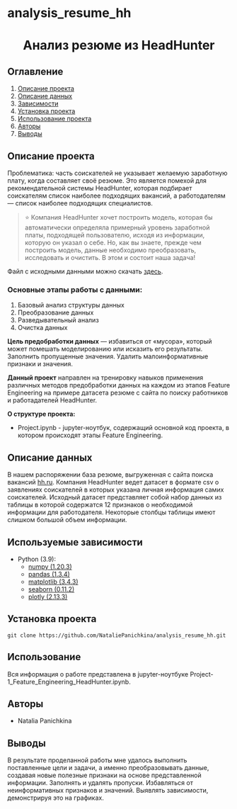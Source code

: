 # analysis_resume_hh

# <center> Анализ резюме из HeadHunter </center>
## Оглавление
1. [Описание проекта](#Описание-проекта)
2. [Описание данных](#Описание-данных)
3. [Зависимости](#Зависимости)
4. [Установка проекта](#Установка-проекта)
5. [Использование проекта](#Использование-проекта)
6. [Авторы](#Авторы)
7. [Выводы](#Выводы)

## Описание проекта
Проблематика: часть соискателей не указывает желаемую заработную плату, когда составляет своё резюме.
Это является помехой для рекомендательной системы HeadHunter, которая подбирает соискателям список наиболее подходящих вакансий, а работодателям — список наиболее подходящих специалистов.

> ⭐ Компания HeadHunter хочет построить модель, которая бы автоматически определяла примерный уровень заработной платы, подходящей пользователю, исходя из информации, которую он указал о себе. Но, как вы знаете, прежде чем построить модель, данные необходимо преобразовать, исследовать и очистить. В этом и состоит наша задача!

Файл с исходными данными можно скачать [здесь](https://drive.google.com/file/d/1Kb78mAWYKcYlellTGhIjPI-bCcKbGuTn/view).

### Основные этапы работы с данными:
1. Базовый анализ структуры данных
2. Преобразование данных
3. Разведывательный анализ
4. Очистка данных

**Цель предобработки данных** — избавиться от «мусора», который может помешать моделированию или исказить его результаты. Заполнить пропущенные значения. Удалить малоинформативные признаки и значения.

**Данный проект** направлен на тренировку навыков применения различных методов предобработки данных на каждом из этапов Feature Engineering на примере датасета резюме с сайта по поиску работников и работадателей HeadHunter.

**О структуре проекта:**
* Project.ipynb - jupyter-ноутбук, содержащий основной код проекта, в котором происходят этапы Feature Engineering.

## Описание данных
В нашем распоряжении база резюме, выгруженная с сайта поиска вакансий [hh.ru](https://nn.hh.ru/?ysclid=lcqtddl6ky405210179).
Компания HeadHunter ведет датасет в формате csv о заявлениях соискателей в которых указана личная информация самих соискателей. 
Исходный датасет представляет собой набор данных из таблицы в которой содержатся 12 признаков о необходимой информации для работодателя. Некоторые столбцы таблицы имеют слишком большой объем информации.

## Используемые зависимости
* Python (3.9):
    * [numpy (1.20.3)](https://numpy.org)
    * [pandas (1.3.4)](https://pandas.pydata.org)
    * [matplotlib (3.4.3)](https://matplotlib.org)
    * [seaborn (0.11.2)](https://seaborn.pydata.org)
    * [plotly (2.13.3)](https://plotly.com/)

## Установка проекта

```
git clone https://github.com/NataliePanichkina/analysis_resume_hh.git
```

## Использование
Вся информация о работе представлена в jupyter-ноутбуке Project-1_Feature_Engineering_HeadHunter.ipynb.

## Авторы

* Natalia Panichkina

## Выводы

В результате проделанной работы мне удалось выполнить поставленные цели и задачи, а именно преобразовывать данные, создавая новые полезные признаки на основе представленной информации. Заполнять и удалять пропуски. Избавляться от неинформативных признаков и значений. Выявлять зависимости, демонстрируя это на графиках.
